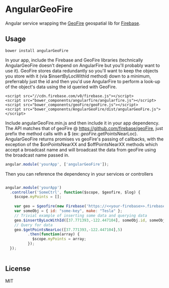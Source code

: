 AngularGeoFire
==============

Angular service wrapping the [GeoFire](https://www.firebase.com/blog/2013-09-25-location-queries-geofire.html) geospatial lib for [Firebase](https://www.firebase.com/).

Usage
-----
````
bower install angularGeoFire
````

In your app, include the Firebase and GeoFire libraries (technically AngularGeoFire doesn't depend on AngularFire but you'll probably want to use it). GeoFire stores data redundantly so you'll want to keep the objects you store with it (via $insertByLocWithId method) down to a minimum, preferrably just the id and then you'd use AngularFire to perform a look-up of the object's data using the id queried with GeoFire.

````
<script src="//cdn.firebase.com/v0/firebase.js"></script>
<script src="bower_components/angularfire/angularfire.js"></script>
<script src="bower_components/geoFire/geoFire.js"></script>
<script src="bower_components/AngularGeoFire/dist/angularGeoFire.js"></script>
````

Include angularGeoFire.min.js and then include it in your app dependency. The API matches that of geoFire @ https://github.com/firebase/geoFire, just prefix the method calls with a $ (ex: $geoFire.$getPointsNearLoc). AngularGeoFire returns promises vs geoFire's passing of callbacks, with the exception of the $onPointsNearXX and $offPointsNearXX methods which accept a broadcast name and will broadcast the data from geoFire using the broadcast name passed in.

````javascript
angular.module('yourApp', ['angularGeoFire']);
````

Then you can reference the dependency in your services or controllers

````javascript

angular.module('yourApp')
  .controller('SomeCtrl', function($scope, $geofire, $log) {
    $scope.myPoints = [];
    
    var geo = $geofire(new Firebase('https://<<your-firebase>>.firebaseio.com/'));
    var someObj = { id: "some-key", make: "Tesla" };
    // Trivial example of inserting some data and querying data
    geo.$insertByLocWithId([37.771393,-122.447104], someObj.id, someObj).catch(function(err) { $log.error(err); });
    // Query for data
    geo.$getPointsNearLoc([37.771393,-122.447104],5)
          .then(function(array) {
            $scope.myPoints = array;
          });
  });
  
````


License
-------
MIT
